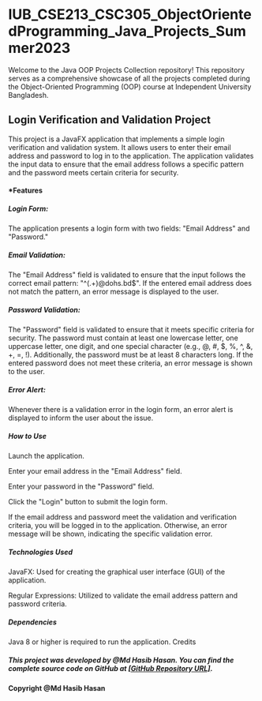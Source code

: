 # IUB_CSE213_CSC305_ObjectOrientedProgramming_Java_Projects_Summer2023
Welcome to the Java OOP Projects Collection repository! This repository serves as a comprehensive showcase of all the projects completed during the Object-Oriented Programming (OOP) course at Independent University Bangladesh.

## Login Verification and Validation Project
This project is a JavaFX application that implements a simple login verification and validation system. It allows users to enter their email address and password to log in to the application. The application validates the input data to ensure that the email address follows a specific pattern and the password meets certain criteria for security.</br>

#### *Features
##### Login Form:
The application presents a login form with two fields: "Email Address" and "Password."

#####  Email Validation:
The "Email Address" field is validated to ensure that the input follows the correct email pattern: "^(.+)@dohs\.bd$". If the entered email address does not match the pattern, an error message is displayed to the user.

##### Password Validation:
The "Password" field is validated to ensure that it meets specific criteria for security. The password must contain at least one lowercase letter, one uppercase letter, one digit, and one special character (e.g., @, #, $, %, ^, &, +, =, !). Additionally, the password must be at least 8 characters long. If the entered password does not meet these criteria, an error message is shown to the user.

##### Error Alert:
Whenever there is a validation error in the login form, an error alert is displayed to inform the user about the issue.

##### How to Use
Launch the application.

Enter your email address in the "Email Address" field.

Enter your password in the "Password" field.

Click the "Login" button to submit the login form.

If the email address and password meet the validation and verification criteria, you will be logged in to the application. Otherwise, an error message will be shown, indicating the specific validation error.

##### Technologies Used
JavaFX: Used for creating the graphical user interface (GUI) of the application.

Regular Expressions: Utilized to validate the email address pattern and password criteria.

##### Dependencies
Java 8 or higher is required to run the application.
Credits
##### This project was developed by @Md Hasib Hasan. You can find the complete source code on GitHub at [[GitHub Repository URL]](https://github.com/hasibhasan-github/IUB_CSE213_CSC305_ObjectOrientedProgramming_Java_Projects_Summer2023/tree/LoginValidationVerifications).

#### Copyright @Md Hasib Hasan
